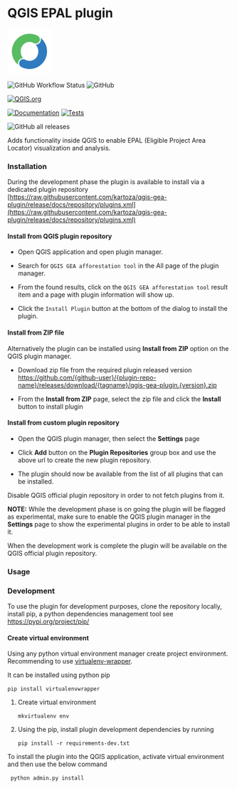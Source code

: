# QGIS EPAL plugin

<img src="resources/icon.svg" alt="icon" width="100" height="100">

![GitHub Workflow Status](https://img.shields.io/github/actions/workflow/status/kartoza/qgis-gea-plugin/ci.yml?branch=main)
![GitHub](https://img.shields.io/github/license/kartoza/qgis-gea-plugin)

[![QGIS.org](https://img.shields.io/badge/QGIS.org-ondevelopment-yellow?logo=qgis)](https://plugins.qgis.org/plugins/qgis-gea-plugin/)

[![Documentation](https://img.shields.io/badge/Documentation-available-active?logo=readthedocs)]( https://kartoza.github.io/qgis-gea-plugin)
[![Tests](https://img.shields.io/badge/Tests-onprogress-inactive?logo=pytest)](https://github.com/kartoza/ci-qgis-gea-plugin/actions/workflows/ci.yml)

![GitHub all releases](https://img.shields.io/github/downloads/kartoza/qgis-gea-plugin/total?logo=github&label=github-downloads)


Adds functionality inside QGIS to enable EPAL (Eligible Project Area Locator) visualization and analysis.
### Installation

During the development phase the plugin is available to install via 
a dedicated plugin repository 
[https://raw.githubusercontent.com/kartoza/qgis-gea-plugin/release/docs/repository/plugins.xml](https://raw.githubusercontent.com/kartoza/qgis-gea-plugin/release/docs/repository/plugins.xml)

#### Install from QGIS plugin repository

- Open QGIS application and open plugin manager.
- Search for `QGIS GEA afforestation tool` in the All page of the plugin manager.
- From the found results, click on the `QGIS GEA afforestation tool` result item and a page with plugin information will show up. 
  
- Click the `Install Plugin` button at the bottom of the dialog to install the plugin.


#### Install from ZIP file

Alternatively the plugin can be installed using **Install from ZIP** option on the 
QGIS plugin manager. 

- Download zip file from the required plugin released version
https://github.com/{github-user}/{plugin-repo-name}/releases/download/{tagname}/qgis-gea-plugin.{version}.zip

- From the **Install from ZIP** page, select the zip file and click the **Install** button to install plugin

#### Install from custom plugin repository

- Open the QGIS plugin manager, then select the **Settings** page

- Click **Add** button on the **Plugin Repositories** group box and use the above url to create
the new plugin repository.
- The plugin should now be available from the list
of all plugins that can be installed.

Disable QGIS official plugin repository in order to not fetch plugins from it.

**NOTE:** While the development phase is on going the plugin will be flagged as experimental, make
sure to enable the QGIS plugin manager in the **Settings** page to show the experimental plugins
in order to be able to install it.


When the development work is complete the plugin will be available on the QGIS
official plugin repository.


### Usage


### Development 

To use the plugin for development purposes, clone the repository locally,
install pip, a python dependencies management tool see https://pypi.org/project/pip/

#### Create virtual environment

Using any python virtual environment manager create project environment. 
Recommending to use [virtualenv-wrapper](https://virtualenvwrapper.readthedocs.io/en/latest/).

It can be installed using python pip 

```
pip install virtualenvwrapper
```

 1. Create virtual environment

    ```
    mkvirtualenv env
    ```

2. Using the pip, install plugin development dependencies by running 

    ```
    pip install -r requirements-dev.txt
   ```


To install the plugin into the QGIS application, activate virtual environment and then use the below command

```
 python admin.py install
```
